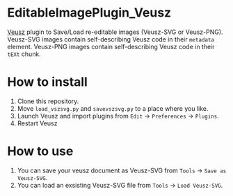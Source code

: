 # EditableImagePlugin_Veusz
[Veusz](https://veusz.github.io/) plugin to Save/Load re-editable images (Veusz-SVG or Veusz-PNG).
Veusz-SVG images contain self-describing Veusz code in their `metadata` element.
Veusz-PNG images contain self-describing Veusz code in their `tEXt` chunk.

# How to install
1. Clone this repository.
1. Move `load_vszsvg.py` and `savevszsvg.py` to a place where you like.
1. Launch Veusz and import plugins from `Edit` -> `Preferences` -> `Plugins`.
1. Restart Veusz

# How to use
1. You can save your veusz document as Veusz-SVG from `Tools` -> `Save as Veusz-SVG`.
1. You can load an exsisting Veusz-SVG file from `Tools` -> `Load Veusz-SVG`.

